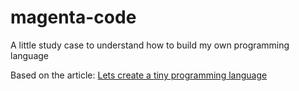 # magenta-code

A little study case to understand how to build my own programming language 


Based on the article: [Lets create a tiny programming language](https://css-tricks.com/lets-create-a-tiny-programming-language/)
